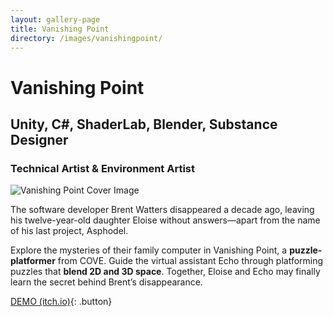 ```yaml
---
layout: gallery-page
title: Vanishing Point
directory: /images/vanishingpoint/
---
```

# Vanishing Point
## Unity, C#, ShaderLab, Blender, Substance Designer
### Technical Artist & Environment Artist

![Vanishing Point Cover Image](images/thumbnails/vanishingpoint_thumbnail.png)

The software developer Brent Watters disappeared a decade ago, leaving his twelve-year-old daughter Eloise without answers––apart from the name of his last project, Asphodel. 

Explore the mysteries of their family computer in Vanishing Point, a **puzzle-platformer** from COVE. Guide the virtual assistant Echo through platforming puzzles that **blend 2D and 3D space**. Together, Eloise and Echo may finally learn the secret behind Brent’s disappearance.

[DEMO (itch.io)](https://vanishingpointgame.itch.io/vanishing-point){: .button}